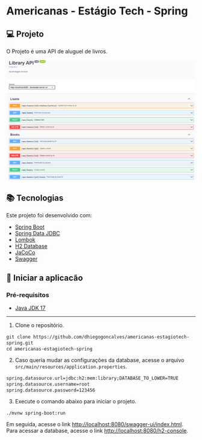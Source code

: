 # Americanas - Estágio Tech - Spring

## :computer: Projeto

O Projeto é uma API de aluguel de livros.

<p align="center">
    <img src="./project.png" alt="drawing" width="950"/>
</p>

## :books: Tecnologias

Este projeto foi desenvolvido com:

-   [Spring Boot](https://spring.io/projects/spring-boot)
-   [Spring Data JDBC](https://spring.io/projects/spring-data-jdbc)
-   [Lombok](https://projectlombok.org/)
-   [H2 Database](https://www.h2database.com/html/main.html)
-   [JaCoCo](https://www.jacoco.org/jacoco/)
-   [Swagger](https://springdoc.org/)

## :rocket: Iniciar a aplicacão

### Pré-requisitos

-   [Java JDK 17](https://www.oracle.com/java/technologies/javase/jdk17-archive-downloads.html)

---

1. Clone o repositório.

```console
git clone https://github.com/dhiegogoncalves/americanas-estagiotech-spring.git
cd americanas-estagiotech-spring
```

2. Caso queria mudar as configurações da database, acesse o arquivo `src/main/resources/application.properties`.

```console
spring.datasource.url=jdbc:h2:mem:library;DATABASE_TO_LOWER=TRUE
spring.datasource.username=root
spring.datasource.password=123456
```

3. Execute o comando abaixo para iniciar o projeto.

```console
./mvnw spring-boot:run
```

Em seguida, acesse o link [http://localhost:8080/swagger-ui/index.html](http://localhost:8080/swagger-ui/index.html). <br />
Para acessar a database, acesse o link [http://localhost:8080/h2-console](http://localhost:8080/h2-console).
